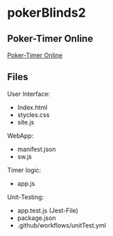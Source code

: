 # pokerBlinds2

## Poker-Timer Online
[Poker-Timer Online](https://alos-source.github.io/pokerBlinds2/)

## Files
User Interface:
- Index.html
- stycles.css
- site.js

WebApp:
- manifest.json
- sw.js

Timer logic:
- app.js

Unit-Testing:
- app.test.js (Jest-File)
- package.json
- .github/workflows/unitTest.yml